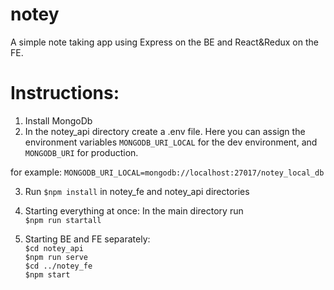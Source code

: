 # notey

A simple note taking app using Express on the BE and React&Redux on the FE.

# Instructions:

1. Install MongoDb
2. In the notey_api directory create a .env file. Here you can assign the environment variables `MONGODB_URI_LOCAL` for 
the dev environment, and `MONGODB_URI` for production.

for example: 
`MONGODB_URI_LOCAL=mongodb://localhost:27017/notey_local_db`

3. Run `$npm install` in notey_fe and notey_api directories

4. Starting everything at once: 
  In the main directory run  
  `$npm run startall`
  
5. Starting BE and FE separately:  
  `$cd notey_api`  
  `$npm run serve`  
  `$cd ../notey_fe`  
  `$npm start`
